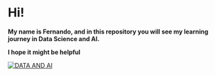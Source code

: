 # **Hi!**

**My name is Fernando, and in this repository you will see my learning journey in Data Science and AI.**

**I hope it might be helpful**

[![DATA AND AI](https://medium.com/@meetpatel12121995/artificial-intelligence-vs-machine-learning-vs-data-science-1a2942d13c96 "DATA AND AI")](https://www.google.com/search?q=data+science+and+ai&sxsrf=ALeKk01x8f39MD56CKwnFF1BoaCa-fUt5Q:1597501031592&source=lnms&tbm=isch&sa=X&ved=2ahUKEwi6rZCMs53rAhWwUt8KHZSBCSAQ_AUoAXoECA4QAw&biw=1366&bih=629#imgrc=kj8fYMKZF6dZYM "DATA AND AI")
